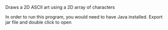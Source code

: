 Draws a 2D ASCII art using a 2D array of characters


In order to run this program, you would need to have Java installed.
Export jar file and double click to open
